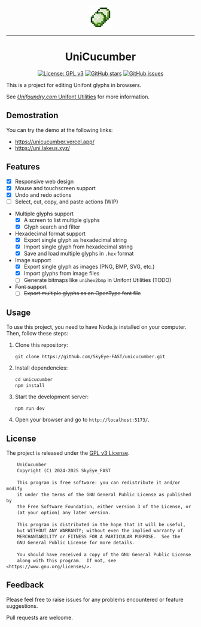 <div align="center">
<img src="https://raw.githubusercontent.com/SkyEye-FAST/unicucumber/master/public/icon.png">

----

# UniCucumber

[![License: GPL v3](https://img.shields.io/badge/License-GPL%20v3-blue.svg)](https://www.gnu.org/licenses/gpl-3.0)
[![GitHub stars](https://img.shields.io/github/stars/SkyEye-FAST/unicucumber)](https://github.com/SkyEye-FAST/unicucumber/stargazers)
[![GitHub issues](https://img.shields.io/github/issues/SkyEye-FAST/unicucumber)](https://github.com/SkyEye-FAST/unicucumber/issues)
</div>

This is a project for editing Unifont glyphs in browsers.

See [*Unifoundry.com* Unifont Utilities](https://unifoundry.com/unifont/unifont-utilities.html) for more information.

## Demostration

You can try the demo at the following links:

- <https://unicucumber.vercel.app/>
- <https://uni.lakeus.xyz/>

## Features

- [x] Responsive web design
- [x] Mouse and touchscreen support
- [x] Undo and redo actions
- [ ] Select, cut, copy, and paste actions (WIP)
- Multiple glyphs support
  - [x] A screen to list multiple glyphs
  - [x] Glyph search and filter
- Hexadecimal format support
  - [x] Export single glyph as hexadecimal string
  - [x] Import single glyph from hexadecimal string
  - [x] Save and load multiple glyphs in `.hex` format
- Image support
  - [x] Export single glyph as images (PNG, BMP, SVG, etc.)
  - [x] Import glyphs from image files
  - [ ] Generate bitmaps like `unihex2bmp` in Unifont Utilities (TODO)
- ~~Font support~~
  - [ ] ~~Export multiple glyphs as an OpenType font file~~

## Usage

To use this project, you need to have Node.js installed on your computer. Then, follow these steps:

1. Clone this repository:

    ``` shell
    git clone https://github.com/SkyEye-FAST/unicucumber.git
    ```

2. Install dependencies:

    ``` shell
    cd unicucumber
    npm install
    ```

3. Start the development server:

    ``` shell
    npm run dev
    ```

4. Open your browser and go to `http://localhost:5173/`.

## License

The project is released under the [GPL v3 License](LICENSE).

``` text
    UniCucumber
    Copyright (C) 2024-2025 SkyEye_FAST

    This program is free software: you can redistribute it and/or modify
    it under the terms of the GNU General Public License as published by
    the Free Software Foundation, either version 3 of the License, or
    (at your option) any later version.

    This program is distributed in the hope that it will be useful,
    but WITHOUT ANY WARRANTY; without even the implied warranty of
    MERCHANTABILITY or FITNESS FOR A PARTICULAR PURPOSE.  See the
    GNU General Public License for more details.

    You should have received a copy of the GNU General Public License
    along with this program.  If not, see <https://www.gnu.org/licenses/>.
```

## Feedback

Please feel free to raise issues for any problems encountered or feature suggestions.

Pull requests are welcome.
